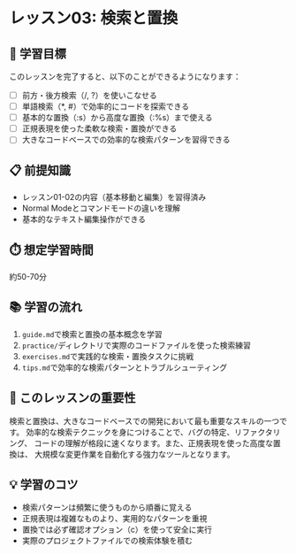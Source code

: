 # レッスン03: 検索と置換

## 🎯 学習目標

このレッスンを完了すると、以下のことができるようになります：

- [ ] 前方・後方検索（/, ?）を使いこなせる
- [ ] 単語検索（*, #）で効率的にコードを探索できる
- [ ] 基本的な置換（:s）から高度な置換（:%s）まで使える
- [ ] 正規表現を使った柔軟な検索・置換ができる
- [ ] 大きなコードベースでの効率的な検索パターンを習得できる

## 📋 前提知識

- レッスン01-02の内容（基本移動と編集）を習得済み
- Normal Modeとコマンドモードの違いを理解
- 基本的なテキスト編集操作ができる

## ⏱️ 想定学習時間

約50-70分

## 📚 学習の流れ

1. `guide.md`で検索と置換の基本概念を学習
2. `practice/`ディレクトリで実際のコードファイルを使った検索練習
3. `exercises.md`で実践的な検索・置換タスクに挑戦
4. `tips.md`で効率的な検索パターンとトラブルシューティング

## 🔑 このレッスンの重要性

検索と置換は、大きなコードベースでの開発において最も重要なスキルの一つです。
効率的な検索テクニックを身につけることで、バグの特定、リファクタリング、
コードの理解が格段に速くなります。また、正規表現を使った高度な置換は、
大規模な変更作業を自動化する強力なツールとなります。

## 💡 学習のコツ

- 検索パターンは頻繁に使うものから順番に覚える
- 正規表現は複雑なものより、実用的なパターンを重視
- 置換では必ず確認オプション（c）を使って安全に実行
- 実際のプロジェクトファイルでの検索体験を積む